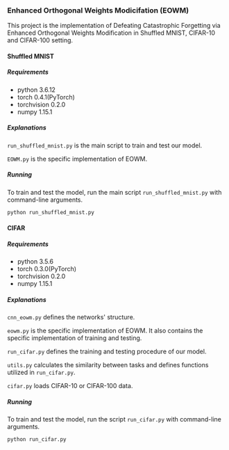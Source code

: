 ### Enhanced Orthogonal Weights Modicifation (EOWM)

This project is the implementation of Defeating Catastrophic Forgetting via Enhanced Orthogonal Weights Modification in Shuffled MNIST, CIFAR-10 and CIFAR-100 setting.

#### Shuffled MNIST

##### Requirements

- python 3.6.12
- torch 0.4.1(PyTorch)
- torchvision 0.2.0
- numpy 1.15.1

#####  Explanations

`run_shuffled_mnist.py` is the main script to train and test our model.

`EOWM.py` is the specific implementation of EOWM.

##### Running

To train and test the model, run the main script `run_shuffled_mnist.py` with command-line arguments.

```python
python run_shuffled_mnist.py 
```

#### CIFAR

##### Requirements

- python 3.5.6
- torch 0.3.0(PyTorch)
- torchvision 0.2.0
- numpy 1.15.1

##### Explanations

`cnn_eowm.py` defines the networks' structure.

`eowm.py` is the specific implementation of EOWM. It also contains the specific implementation of training and testing.

`run_cifar.py` defines the training and testing procedure of our model.

`utils.py` calculates the similarity between tasks and defines functions utilized in `run_cifar.py`.

`cifar.py` loads CIFAR-10 or CIFAR-100 data.

##### Running

To train and test the model, run the script `run_cifar.py` with command-line arguments.

```python
python run_cifar.py
```

